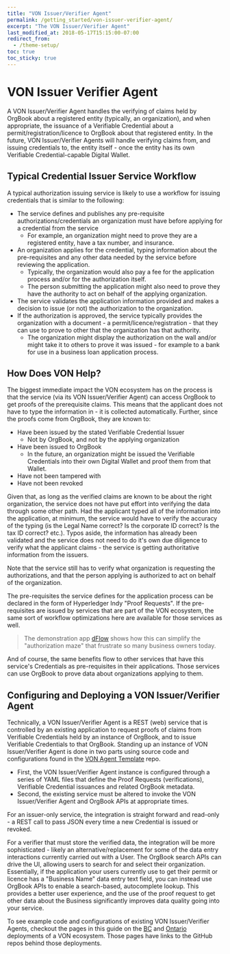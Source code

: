 ```yaml
---
title: "VON Issuer/Verifier Agent"
permalink: /getting_started/von-issuer-verifier-agent/
excerpt: "The VON Issuer/Verifier Agent"
last_modified_at: 2018-05-17T15:15:00-07:00
redirect_from:
  - /theme-setup/
toc: true
toc_sticky: true
---
```


# VON Issuer Verifier Agent

A VON Issuer/Verifier Agent handles the verifying of claims held by OrgBook about a registered entity (typically, an organization), and when appropriate, the issuance of a Verifiable Credential about a permit/registration/licence to OrgBook about that registered entity. In the future, VON Issuer/Verifier Agents will handle verifying claims from, and issuing credentials to, the entity itself - once the entity has its own Verifiable Credential-capable Digital Wallet.

## Typical Credential Issuer Service Workflow

A typical authorization issuing service is likely to use a workflow for issuing credentials that is similar to the following:

* The service defines and publishes any pre-requisite authorizations/credentials an organization must have before applying for a credential from the service
  * For example, an organization might need to prove they are a registered entity, have a tax number, and insurance.
* An organization applies for the credential, typing information about the pre-requisites and any other data needed by the service before reviewing the application.
  * Typically, the organization would also pay a fee for the application process and/or for the authorization itself.
  * The person submitting the application might also need to prove they have the authority to act on behalf of the applying organization.
* The service validates the application information provided and makes a decision to issue (or not) the authorization to the organization.
* If the authorization is approved, the service typically provides the organization with a document - a permit/licence/registration - that they can use to prove to other that the organization has that authority.
  * The organization might display the authorization on the wall and/or might take it to others to prove it was issued - for example to a bank for use in a business loan application process.

## How Does VON Help?

The biggest immediate impact the VON ecosystem has on the process is that the service (via its VON Issuer/Verifier Agent) can access OrgBook to get proofs of the prerequisite claims. This means that the applicant does not have to type the information in - it is collected automatically. Further, since the proofs come from OrgBook, they are known to:

* Have been issued by the stated Verifiable Credential Issuer
  * Not by OrgBook, and not by the applying organization
* Have been issued to OrgBook
  * In the future, an organization might be issued the Verifiable Credentials into their own Digital Wallet and proof them from that Wallet.
* Have not been tampered with
* Have not been revoked

Given that, as long as the verified claims are known to be about the right organization, the service does not have put effort into verifying the data through some other path. Had the applicant typed all of the information into the application, at minimum, the service would have to verify the accuracy of the typing (is the Legal Name correct? Is the corporate ID correct?  Is the tax ID correct? etc.). Typos aside, the information has already been validated and the service does not need to do it's own due diligence to verify what the applicant claims - the service is getting authoritative information from the issuers.

Note that the service still has to verify what organization is requesting the authorizations, and that the person applying is authorized to act on behalf of the organization.

The pre-requisites the service defines for the application process can be declared in the form of Hyperledger Indy "Proof Requests". If the pre-requisites are issued by services that are part of the VON ecosystem, the same sort of workflow optimizations here are available for those services as well.

> The demonstration app [dFlow](https://dflow.orgbook.gov.bc.ca) shows how this can simplify the "authorization maze" that frustrate so many business owners today.

And of course, the same benefits flow to other services that have this service's Credentials as pre-requisites in their applications. Those services can use OrgBook to prove data about organizations applying to them.

## Configuring and Deploying a VON Issuer/Verifier Agent

Technically, a VON Issuer/Verifier Agent is a REST (web) service that is controlled by an existing application to request proofs of claims from Verifiable Credentials held by an instance of OrgBook, and to issue Verifiable Credentials to that OrgBook. Standing up an instance of VON Issuer/Verifier Agent is done in two parts using source code and configurations found in the [VON Agent Template](https://github.com/bcgov/von-agent-template) repo.

* First, the VON Issuer/Verifier Agent instance is configured through a series of YAML files that define the Proof Requests (verifications), Verifiable Credential issuances and related OrgBook metadata.
* Second, the existing service must be altered to invoke the VON Issuer/Verifier Agent and OrgBook APIs at appropriate times.

For an issuer-only service, the integration is straight forward and read-only - a REST call to pass JSON every time a new Credential is issued or revoked.

For a verifier that must store the verified data, the integration will be more sophisticated - likely an alternative/replacement for some of the data entry interactions currently carried out with a User. The OrgBook search APIs can drive the UI, allowing users to search for and select their organization. Essentially, if the application your users currently use to get their permit or licence has a "Business Name" data entry text field, you can instead use OrgBook APIs to enable a search-based, autocomplete lookup. This provides a better user experience, and the use of the proof request to get other data about the Business significantly improves data quality going into your service.

To see example code and configurations of existing VON Issuer/Verifier Agents, checkout the pages in this guide on the [BC](/getting_started/bc-architecture) and [Ontario](/getting_started/ontario-architecture) deployments of a VON ecosystem. Those pages have links to the GitHub repos behind those deployments.